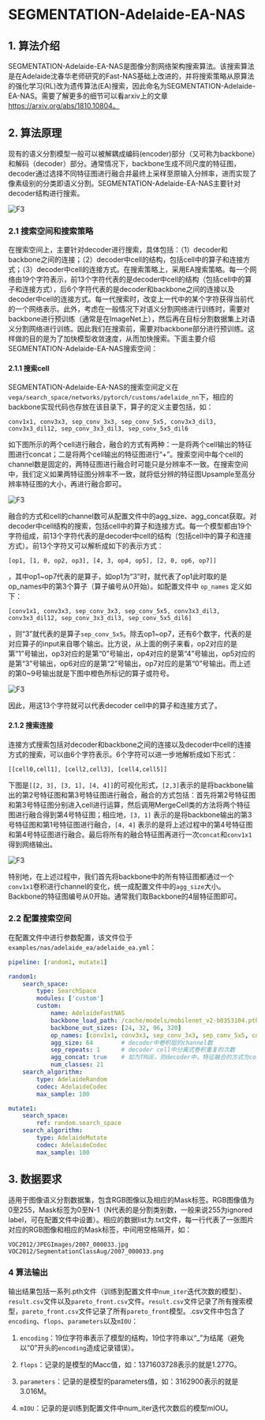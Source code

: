 # SEGMENTATION-Adelaide-EA-NAS

## 1. 算法介绍

SEGMENTATION-Adelaide-EA-NAS是图像分割网络架构搜索算法。该搜索算法是在Adelaide沈春华老师研究的Fast-NAS基础上改进的，并将搜索策略从原算法的强化学习(RL)改为遗传算法(EA)搜索，因此命名为SEGMENTATION-Adelaide-EA-NAS。需要了解更多的细节可以看arxiv上的文章 https://arxiv.org/abs/1810.10804。

## 2. 算法原理

现有的语义分割模型一般可以被解耦成编码(encoder)部分（又可称为backbone）和解码（decoder）部分。通常情况下，backbone生成不同尺度的特征图，decoder通过选择不同特征图进行融合并最终上采样至原输入分辨率，进而实现了像素级别的分类即语义分割。SEGMENTATION-Adelaide-EA-NAS主要针对decoder结构进行搜索。

![F3](./images/Adelaide-EA-NAS1.jpg)

### 2.1 搜索空间和搜索策略

在搜索空间上，主要针对decoder进行搜索，具体包括：（1）decoder和backbone之间的连接；（2）decoder中cell的结构，包括cell中的算子和连接方式；（3）decoder中cell的连接方式。在搜索策略上，采用EA搜索策略。每一个网络由19个字符表示，前13个字符代表的是decoder中cell的结构（包括cell中的算子和连接方式），后6个字符代表的是decoder和backbone之间的连接以及decoder中cell的连接方式。每一代搜索时，改变上一代中的某个字符获得当前代的一个网络表示。此外，考虑在一般情况下对语义分割网络进行训练时，需要对backbone进行预训练（通常是在ImageNet上），然后再在目标分割数据集上对语义分割网络进行训练。因此我们在搜索前，需要对backbone部分进行预训练。这样做的目的是为了加快模型收敛速度，从而加快搜索。下面主要介绍SEGMENTATION-Adelaide-EA-NAS搜索空间：

#### 2.1.1 搜索cell

SEGMENTATION-Adelaide-EA-NAS的搜索空间定义在`vega/search_space/networks/pytorch/customs/adelaide_nn`下，相应的backbone实现代码也存放在该目录下，算子的定义主要包括，如：

`conv1x1, conv3x3, sep_conv_3x3, sep_conv_5x5, conv3x3_dil3, conv3x3_dil12, sep_conv_3x3_dil3, sep_conv_5x5_dil6`

如下图所示的两个cell进行融合，融合的方式有两种：一是将两个cell输出的特征图进行concat；二是将两个cell输出的特征图进行“+”。搜索空间中每个cell的channel数是固定的，两特征图进行融合时可能只是分辨率不一致。在搜索空间中，我们定义如果两特征图分辨率不一致，就将低分辨的特征图Upsample至高分辨率特征图的大小，再进行融合即可。

![F3](./images/Adelaide-EA-NAS3.jpg)

融合的方式和cell的channel数可从配置文件中的agg_size、agg_concat获取。对decoder中cell结构的搜索，包括cell中的算子和连接方式。每一个模型都由19个字符组成，前13个字符代表的是decoder中cell的结构（包括cell中的算子和连接方式）。前13个字符又可以解析成如下的表示方式：

`[op1, [1, 0, op2, op3], [4, 3, op4, op5], [2, 0, op6, op7]]`

，其中op1~op7代表的是算子，如op1为“3”时，就代表了op1此时取的是op_names中的第3个算子（算子编号从0开始）。如配置文件中 `op_names` 定义如下：

`[conv1x1, conv3x3, sep_conv_3x3, sep_conv_5x5, conv3x3_dil3, conv3x3_dil12, sep_conv_3x3_dil3, sep_conv_5x5_dil6]`

，则“3”就代表的是算子`sep_conv_5x5`。除去op1~op7，还有6个数字，代表的是对应算子的input来自哪个输出。比方说，从上面的例子来看，op2对应的是第“1”号输出，op3对应的是第“0”号输出，op4对应的是第“4”号输出，op5对应的是第“3”号输出，op6对应的是第“2”号输出，op7对应的是第“0”号输出。而上述的第0~9号输出就是下图中橙色所标记的算子或符号。

![F3](./images/Adelaide-EA-NAS4.jpg)

因此，用这13个字符就可以代表decoder cell中的算子和连接方式了。

#### 2.1.2 搜索连接

连接方式搜索包括对decoder和backbone之间的连接以及decoder中cell的连接方式的搜索，可以由6个字符表示。6个字符可以进一步地解析成如下形式：

`[[cell0,cell1], [cell2,cell3], [cell4,cell5]]`

下图是`[[2, 3], [3, 1], [4, 4]]`的可视化形式，`[2,3]`表示的是将backbone输出的第2号特征图和第3号特征图进行融合，融合的方式包括：首先将第2号特征图和第3号特征图分别进入cell进行运算，然后调用MergeCell类的方法将两个特征图进行融合得到第4号特征图；相应地，`[3, 1]` 表示的是将backbone输出的第3号特征图和第1号特征图进行融合，`[4, 4]` 表示的是将上述过程中的第4号特征图和第4号特征图进行融合。最后将所有的融合特征图再进行一次`concat`和`conv1x1`得到网络输出。

![F3](./images/Adelaide-EA-NAS5.jpg)

特别地，在上述过程中，我们首先将backbone中的所有特征图都通过一个`conv1x1`卷积进行channel的变化，统一成配置文件中的`agg_size`大小。Backbone的特征图编号从0开始。通常我们取Backbone的4层特征图即可。

### 2.2 配置搜索空间

在配置文件中进行参数配置，该文件位于`examples/nas/adelaide_ea/adelaide_ea.yml`：

```yaml
pipeline: [random1, mutate1]

random1:
    search_space:
        type: SearchSpace
        modules: ['custom']
        custom:
            name: AdelaideFastNAS
            backbone_load_path: /cache/models/mobilenet_v2-b0353104.pth
            backbone_out_sizes: [24, 32, 96, 320]
            op_names: [conv1x1, conv3x3, sep_conv_3x3, sep_conv_5x5, conv3x3_dil3, sep_conv_3x3_dil3, sep_conv_5x5_dil6]    # decoder cell中搜索的算子
            agg_size: 64        # decoder中卷积层的channel数
            sep_repeats: 1      # decoder cell中分离式卷积重复的次数
            agg_concat: true    # 如为TRUE，则decoder中，特征融合的方式为concat，否则为“+”
            num_classes: 21
    search_algorithm:
        type: AdelaideRandom
        codec: AdelaideCodec
        max_sample: 100

mutate1:
    search_space:
        ref: random.search_space
    search_algorithm:
        type: AdelaideMutate
        codec: AdelaideCodec
        max_sample: 100
```

## 3. 数据要求

适用于图像语义分割数据集，包含RGB图像以及相应的Mask标签。RGB图像值为0至255，Mask标签为0至N-1（N代表的是分割类别数，一般来说255为ignored label，可在配置文件中设置）。相应的数据list为.txt文件，每一行代表了一张图片对应的RGB图像和相应的Mask标签，中间用空格隔开，如：

`VOC2012/JPEGImages/2007_000033.jpg VOC2012/SegmentationClassAug/2007_000033.png`

### 4 算法输出

输出结果包括一系列.pth文件（训练到配置文件中```num_iter```迭代次数的模型）、```result.csv```文件以及```pareto_front.csv```文件。```result.csv```文件记录了所有搜索模型，```pareto_front.csv```文件记录了所有```pareto_front```模型。.csv文件中包含了```encoding```、```flops```、```parameters```以及```mIOU```：

1. ```encoding```：19位字符串表示了模型的结构，19位字符串以“_”为结尾（避免以“0”开头的```encoding```造成记录错误）。

2. ```flops```：记录的是模型的Macc值，如：1371603728表示的就是1.277G。

3. ```parameters```：记录的是模型的parameters值，如：3162900表示的就是3.016M。

4. ```mIOU```：记录的是训练到配置文件中num_iter迭代次数后的模型mIOU。
